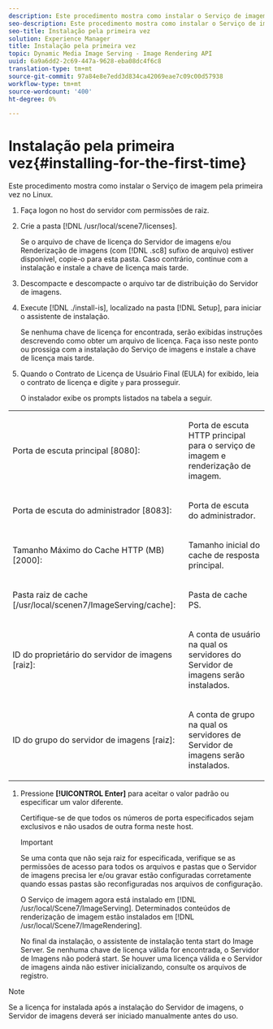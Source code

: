 ```yaml
---
description: Este procedimento mostra como instalar o Serviço de imagem pela primeira vez no Linux.
seo-description: Este procedimento mostra como instalar o Serviço de imagem pela primeira vez no Linux.
seo-title: Instalação pela primeira vez
solution: Experience Manager
title: Instalação pela primeira vez
topic: Dynamic Media Image Serving - Image Rendering API
uuid: 6a9a6dd2-2c69-447a-9628-eba08dc4f6c8
translation-type: tm+mt
source-git-commit: 97a84e8e7edd3d834ca42069eae7c09c00d57938
workflow-type: tm+mt
source-wordcount: '400'
ht-degree: 0%

---
```



# Instalação pela primeira vez{#installing-for-the-first-time}

Este procedimento mostra como instalar o Serviço de imagem pela primeira vez no Linux.

1. Faça logon no host do servidor com permissões de raiz.
1. Crie a pasta [!DNL /usr/local/scene7/licenses].

   Se o arquivo de chave de licença do Servidor de imagens e/ou Renderização de imagens (com [!DNL .sc8] sufixo de arquivo) estiver disponível, copie-o para esta pasta. Caso contrário, continue com a instalação e instale a chave de licença mais tarde.
1. Descompacte e descompacte o arquivo tar de distribuição do Servidor de imagens.
1. Execute [!DNL ./install-is], localizado na pasta [!DNL Setup], para iniciar o assistente de instalação.

   Se nenhuma chave de licença for encontrada, serão exibidas instruções descrevendo como obter um arquivo de licença. Faça isso neste ponto ou prossiga com a instalação do Serviço de imagens e instale a chave de licença mais tarde.
1. Quando o Contrato de Licença de Usuário Final (EULA) for exibido, leia o contrato de licença e digite `y` para prosseguir.

   O instalador exibe os prompts listados na tabela a seguir.

<table id="table_0E7B673CAD8E4C5EB72F8283A0DDEFC8"> 
 <tbody> 
  <tr> 
   <td colname="col1"> <p><span class="codeph"> Porta de escuta principal [8080]:</span> </p> </td> 
   <td colname="col2"> <p>Porta de escuta HTTP principal para o serviço de imagem e renderização de imagem. </p> </td> 
  </tr> 
  <tr> 
   <td colname="col1"> <p><span class="codeph"> Porta de escuta do administrador [8083]:</span> </p> </td> 
   <td colname="col2"> <p>Porta de escuta do administrador. </p> </td> 
  </tr> 
  <tr> 
   <td colname="col1"> <p><span class="codeph"> Tamanho Máximo do Cache HTTP (MB) [2000]:</span> </p> </td> 
   <td colname="col2"> <p>Tamanho inicial do cache de resposta principal. </p> </td> 
  </tr> 
  <tr> 
   <td colname="col1"> <p><span class="codeph"> Pasta raiz de cache [/usr/local/scenen7/ImageServing/cache]:</span> </p> </td> 
   <td colname="col2"> <p>Pasta de cache PS. </p> </td> 
  </tr> 
  <tr> 
   <td colname="col1"> <p><span class="codeph"> ID do proprietário do servidor de imagens [raiz]:</span> </p> </td> 
   <td colname="col2"> <p>A conta de usuário na qual os servidores do Servidor de imagens serão instalados. </p> </td> 
  </tr> 
  <tr> 
   <td colname="col1"> <p><span class="codeph"> ID do grupo do servidor de imagens [raiz]:</span> </p> </td> 
   <td colname="col2"> <p>A conta de grupo na qual os servidores de Servidor de imagens serão instalados. </p> </td> 
  </tr> 
 </tbody> 
</table>

1. Pressione **[!UICONTROL Enter]** para aceitar o valor padrão ou especificar um valor diferente.

   Certifique-se de que todos os números de porta especificados sejam exclusivos e não usados de outra forma neste host.

   >[!IMPORTANT]
   >
   >Se uma conta que não seja raiz for especificada, verifique se as permissões de acesso para todos os arquivos e pastas que o Servidor de imagens precisa ler e/ou gravar estão configuradas corretamente quando essas pastas são reconfiguradas nos arquivos de configuração.
   >
   >O Serviço de imagem agora está instalado em [!DNL /usr/local/Scene7/ImageServing]. Determinados conteúdos de renderização de imagem estão instalados em [!DNL /usr/local/Scene7/ImageRendering].
   >
   >No final da instalação, o assistente de instalação tenta start do Image Server. Se nenhuma chave de licença válida for encontrada, o Servidor de Imagens não poderá start. Se houver uma licença válida e o Servidor de imagens ainda não estiver inicializando, consulte os arquivos de registro.

>[!NOTE]
>
>Se a licença for instalada após a instalação do Servidor de imagens, o Servidor de imagens deverá ser iniciado manualmente antes do uso.
